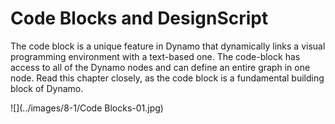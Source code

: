 # Code Blocks and DesignScript

The code block is a unique feature in Dynamo that dynamically links a visual programming environment with a text-based one. The code-block has access to all of the Dynamo nodes and can define an entire graph in one node. Read this chapter closely, as the code block is a fundamental building block of Dynamo.

![](../images/8-1/Code Blocks-01.jpg)

